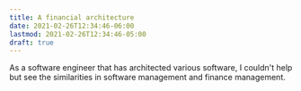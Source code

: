 ```yaml
---
title: A financial architecture
date: 2021-02-26T12:34:46-06:00
lastmod: 2021-02-26T12:34:46-05:00
draft: true
---
```


As a software engineer that has architected various software, I couldn't help but see the similarities in software management and finance management.


